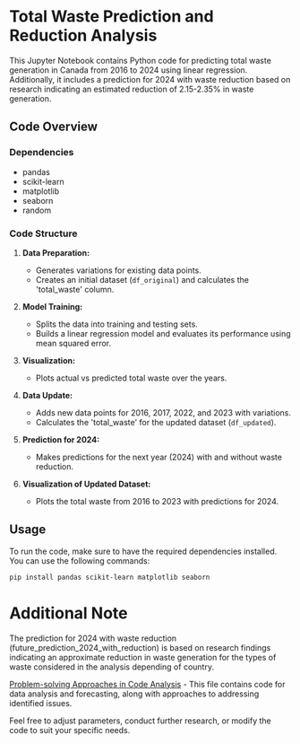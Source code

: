 # Total Waste Prediction and Reduction Analysis

This Jupyter Notebook contains Python code for predicting total waste generation in Canada from 2016 to 2024 using linear regression. Additionally, it includes a prediction for 2024 with waste reduction based on research indicating an estimated reduction of 2.15-2.35% in waste generation.

## Code Overview

### Dependencies

- pandas
- scikit-learn
- matplotlib
- seaborn
- random

### Code Structure

1. **Data Preparation:**

   - Generates variations for existing data points.
   - Creates an initial dataset (`df_original`) and calculates the 'total_waste' column.

2. **Model Training:**

   - Splits the data into training and testing sets.
   - Builds a linear regression model and evaluates its performance using mean squared error.

3. **Visualization:**

   - Plots actual vs predicted total waste over the years.

4. **Data Update:**

   - Adds new data points for 2016, 2017, 2022, and 2023 with variations.
   - Calculates the 'total_waste' for the updated dataset (`df_updated`).

5. **Prediction for 2024:**

   - Makes predictions for the next year (2024) with and without waste reduction.

6. **Visualization of Updated Dataset:**
   - Plots the total waste from 2016 to 2023 with predictions for 2024.

## Usage

To run the code, make sure to have the required dependencies installed. You can use the following commands:

```bash
pip install pandas scikit-learn matplotlib seaborn
```

# Additional Note

The prediction for 2024 with waste reduction (future_prediction_2024_with_reduction) is based on research findings indicating an approximate reduction in waste generation for the types of waste considered in the analysis depending of country.

[Problem-solving Approaches in Code Analysis](https://github.com/MIT-Emerging-Talent/2024-group-11-cdsp/tree/main/milestone/milestone_3/prediction/analysis_code.md) - This file contains code for data analysis and forecasting, along with approaches to addressing identified issues.

Feel free to adjust parameters, conduct further research, or modify the code to suit your specific needs.
